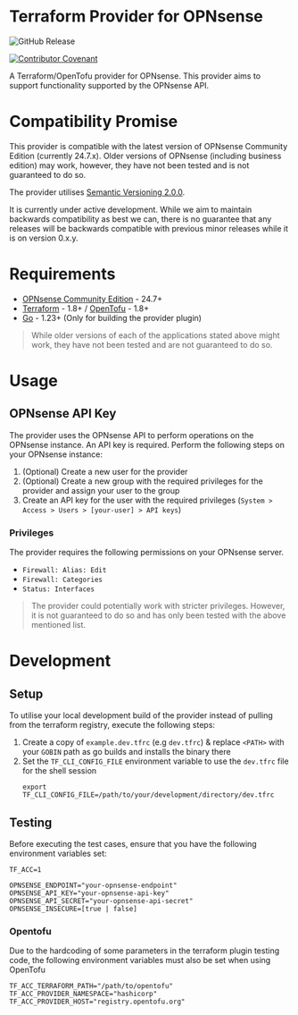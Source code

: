 <!-- @format -->

# Terraform Provider for OPNsense

![GitHub Release](https://img.shields.io/github/v/release/ryanngwh/terraform-plugin-opnsense)

[![Contributor Covenant](https://img.shields.io/badge/Contributor%20Covenant-2.1-4baaaa.svg)](code_of_conduct.md)

A Terraform/OpenTofu provider for OPNsense. This provider aims to support functionality supported by the OPNsense API.

# Compatibility Promise

This provider is compatible with the latest version of OPNsense Community Edition (currently 24.7.x). Older versions of OPNsense (including business edition) may work, however, they have not been tested and is not guaranteed to do so.

The provider utilises [Semantic Versioning 2.0.0](https://semver.org/).

It is currently under active development. While we aim to maintain backwards compatibility as best we can, there is no guarantee that any releases will be backwards compatible with previous minor releases while it is on version 0.x.y.

# Requirements

- [OPNsense Community Edition](https://opnsense.org/) - 24.7+
- [Terraform](https://www.terraform.io/) - 1.8+ / [OpenTofu](https://opentofu.org/) - 1.8+
- [Go](https://go.dev/) - 1.23+ (Only for building the provider plugin)

> While older versions of each of the applications stated above might work, they have not been tested and are not guaranteed to do so.

# Usage

## OPNsense API Key

The provider uses the OPNsense API to perform operations on the OPNsense instance. An API key is required. Perform the following steps on your OPNsense instance:

1. (Optional) Create a new user for the provider
1. (Optional) Create a new group with the required privileges for the provider and assign your user to the group
1. Create an API key for the user with the required privileges (`System > Access > Users > [your-user] > API keys`)

### Privileges

The provider requires the following permissions on your OPNsense server.

- `Firewall: Alias: Edit`
- `Firewall: Categories`
- `Status: Interfaces`

> The provider could potentially work with stricter privileges. However, it is not guaranteed to do so and has only been tested with the above mentioned list.

# Development

## Setup

To utilise your local development build of the provider instead of pulling from the terraform registry, execute the following steps:

1. Create a copy of `example.dev.tfrc` (e.g `dev.tfrc`) & replace `<PATH>` with your `GOBIN` path as go builds and installs the binary there
1. Set the `TF_CLI_CONFIG_FILE` environment variable to use the `dev.tfrc` file for the shell session
   ```
   export TF_CLI_CONFIG_FILE=/path/to/your/development/directory/dev.tfrc
   ```

## Testing

Before executing the test cases, ensure that you have the following environment variables set:

```
TF_ACC=1

OPNSENSE_ENDPOINT="your-opnsense-endpoint"
OPNSENSE_API_KEY="your-opnsense-api-key"
OPNSENSE_API_SECRET="your-opnsense-api-secret"
OPNSENSE_INSECURE=[true | false]
```

### Opentofu

Due to the hardcoding of some parameters in the terraform plugin testing code, the following environment variables must also be set when using OpenTofu

```
TF_ACC_TERRAFORM_PATH="/path/to/opentofu"
TF_ACC_PROVIDER_NAMESPACE="hashicorp"
TF_ACC_PROVIDER_HOST="registry.opentofu.org"
```
